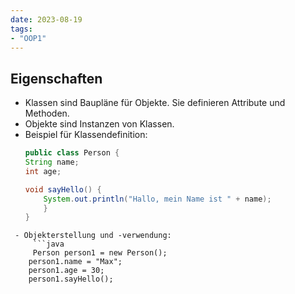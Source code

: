 ```yaml
---
date: 2023-08-19
tags:
- "OOP1"
---
```

## Eigenschaften
- Klassen sind Baupläne für Objekte. Sie definieren Attribute und Methoden.
- Objekte sind Instanzen von Klassen.
- Beispiel für Klassendefinition:
	```java
	public class Person {
    String name;
    int age;

    void sayHello() {
        System.out.println("Hallo, mein Name ist " + name);
		}
	}
```
 - Objekterstellung und -verwendung:
	 ```java
	 Person person1 = new Person();
	person1.name = "Max";
	person1.age = 30;
	person1.sayHello();
 ```
 